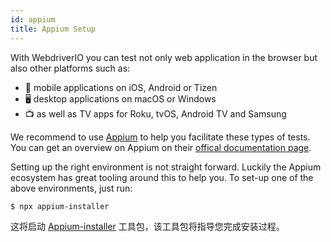 ```yaml
---
id: appium
title: Appium Setup
---
```


With WebdriverIO you can test not only web application in the browser but also other platforms such as:

- 📱 mobile applications on iOS, Android or Tizen
- 🖥️ desktop applications on macOS or Windows
- 📺 as well as TV apps for Roku, tvOS, Android TV and Samsung

We recommend to use [Appium](https://appium.io/) to help you facilitate these types of tests. You can get an overview on Appium on their [offical documentation page](https://appium.io/docs/en/2.0/intro/).

Setting up the right environment is not straight forward. Luckily the Appium ecosystem has great tooling around this to help you. To set-up one of the above environments, just run:

```sh
$ npx appium-installer
```

这将启动 [Appium-installer](https://github.com/AppiumTestDistribution/appium-installer) 工具包，该工具包将指导您完成安装过程。
